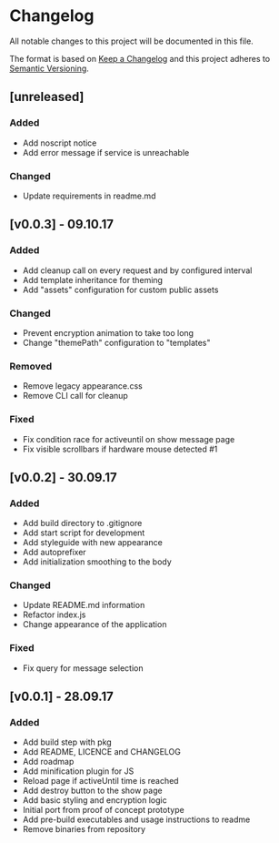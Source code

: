# Changelog
All notable changes to this project will be documented in this file.

The format is based on [Keep a Changelog](http://keepachangelog.com/en/1.0.0/)
and this project adheres to [Semantic Versioning](http://semver.org/spec/v2.0.0.html).

## [unreleased]
### Added
- Add noscript notice
- Add error message if service is unreachable

### Changed
- Update requirements in readme.md

## [v0.0.3] - 09.10.17
### Added
- Add cleanup call on every request and by configured interval
- Add template inheritance for theming
- Add "assets" configuration for custom public assets

### Changed
- Prevent encryption animation to take too long
- Change "themePath" configuration to "templates"

### Removed
- Remove legacy appearance.css
- Remove CLI call for cleanup

### Fixed
- Fix condition race for activeuntil on show message page
- Fix visible scrollbars if hardware mouse detected #1

## [v0.0.2] - 30.09.17
### Added
- Add build directory to .gitignore
- Add start script for development
- Add styleguide with new appearance
- Add autoprefixer
- Add initialization smoothing to the body

### Changed
- Update README.md information
- Refactor index.js
- Change appearance of the application

### Fixed
- Fix query for message selection

## [v0.0.1] - 28.09.17
### Added
- Add build step with pkg
- Add README, LICENCE and CHANGELOG
- Add roadmap
- Add minification plugin for JS
- Reload page if activeUntil time is reached
- Add destroy button to the show page
- Add basic styling and encryption logic
- Initial port from proof of concept prototype
- Add pre-build executables and usage instructions to readme
- Remove binaries from repository
